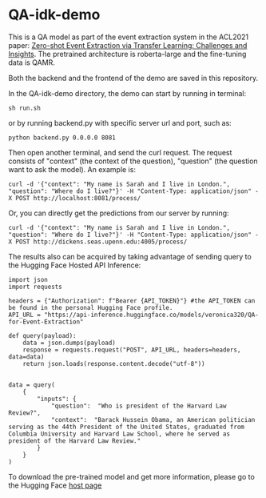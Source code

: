 # QA-idk-demo

This is a QA model as part of the event extraction system in the ACL2021 paper: [Zero-shot Event Extraction via Transfer Learning: Challenges and Insights](https://aclanthology.org/2021.acl-short.42/). The pretrained architecture is roberta-large and the fine-tuning data is QAMR.

Both the backend and the frontend of the demo are saved in this repository. 

In the QA-idk-demo directory, the demo can start by running in terminal:
```
sh run.sh 
```
or by running backend.py with specific server url and port, such as:
```
python backend.py 0.0.0.0 8081
```
Then open another terminal, and send the curl request. The request consists of "context" (the context of the question), "question" (the question want to ask the model). An example is:
```
curl -d '{"context": "My name is Sarah and I live in London.", "question": "Where do I live?"}' -H "Content-Type: application/json" -X POST http://localhost:8081/process/
```
Or, you can directly get the predictions from our server by running:
```
curl -d '{"context": "My name is Sarah and I live in London.", "question": "Where do I live?"}' -H "Content-Type: application/json" -X POST http://dickens.seas.upenn.edu:4005/process/
```

The results also can be acquired by taking advantage of sending query to the Hugging Face Hosted API Inference:
```
import json
import requests

headers = {"Authorization": f"Bearer {API_TOKEN}"} #the API_TOKEN can be found in the personal Hugging Face profile.
API_URL = "https://api-inference.huggingface.co/models/veronica320/QA-for-Event-Extraction"

def query(payload):
    data = json.dumps(payload)
    response = requests.request("POST", API_URL, headers=headers, data=data)
    return json.loads(response.content.decode("utf-8"))


data = query(
    {
        "inputs": {
            "question":  "Who is president of the Harvard Law Review?",
            "context":  "Barack Hussein Obama, an American politician serving as the 44th President of the United States, graduated from Columbia University and Harvard Law School, where he served as president of the Harvard Law Review."
        }
    }
)
```


To download the pre-trained model and get more information, please go to the Hugging Face [host page](https://huggingface.co/veronica320/QA-for-Event-Extraction) 


